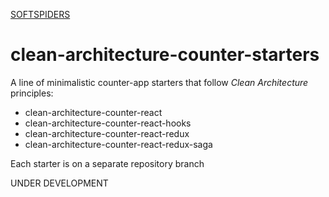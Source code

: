 [SOFTSPIDERS](https://github.com/softspiders/softspiders)

# clean-architecture-counter-starters

A line of minimalistic counter-app starters that follow *Clean Architecture* principles:
- clean-architecture-counter-react
- clean-architecture-counter-react-hooks
- clean-architecture-counter-react-redux
- clean-architecture-counter-react-redux-saga 

Each starter is on a separate repository branch

UNDER DEVELOPMENT

